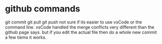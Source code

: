 # github commands
git commit
git pull
git push
not sure if its easier to use vsCode or the command line. vsCode handled the merge conflicts very different than the github page says. but if you edit the actual file then do a whole new commit a few tiems it works.